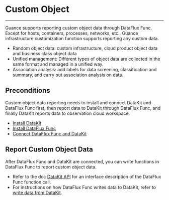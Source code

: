 # Custom Object
---

Guance supports reporting custom object data through DataFlux Func. Except for hosts, containers, processes, networks, etc., Guance infrastructure customization function supports reporting any custom data.

- Random object data: custom infrastructure, cloud product object data and business class object data
- Unified management: Different types of object data are collected in the same format and managed in a unified way.
- Association analysis: add labels for data screening, classification and summary, and carry out association analysis on data.

## Preconditions

Custom object data reporting needs to install and connect DataKit and DataFlux Func first, then report data to DataKit through DataFlux Func, and finally DataKit reports data to observation cloud workspace.

- [Install DataKit](../datakit/datakit-install.md)
- [Install DataFlux Func](../dataflux-func/quick-start.md)
- [Connect DataFlux Func and DataKit](../dataflux-func/connect-to-datakit.md)

## Report Custom Object Data

After DataFlux Func and DataKit are connected, you can write functions in DataFlux Func to report custom object data.

- Refer to the doc [DataKit API](../datakit/apis.md) for an interface description of the DataFlux Func function call.
- For instructions on how DataFlux Func writes data to DataKit, refer to [write data from DataKit](../dataflux-func/write-data-via-datakit.md).
